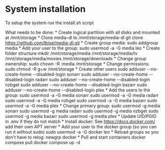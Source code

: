 # System installation

To setup the system run the install.sh script

What needs to be done:
    * Create logical partition with all disks and mounted at /mnt/storage
    * Clone media-dl to /mnt/storage/media-dl
        git clone https://github.com/lbise/media-dl.git
    * Create group media:
        sudo addgroup media
    * Add your user to the group:
        sudo usermod -a -G media leo
    * Create folder structure
        mkdir /mnt/storage/media /mnt/storage/media/tv /mnt/storage/media/movies /mnt/storage/downloads
    * Change group ownership:
        sudo chown -R :media /mnt/storage
    * Change permissions:
        sudo chmod -R g+w /mnt/storage
    * Create other users
        sudo adduser --no-create-home --disabled-login sonarr
        sudo adduser --no-create-home --disabled-login radarr
        sudo adduser --no-create-home --disabled-login nzbget
        sudo adduser --no-create-home --disabled-login bazarr
        sudo adduser --no-create-home --disabled-login plex
    * Add the users to the group:
        sudo usermod -a -G media sonarr
        sudo usermod -a -G media radarr
        sudo usermod -a -G media nzbget
        sudo usermod -a -G media bazarr
        sudo usermod -a -G media plex
    * Change primary group:
        sudo usermod -g media sonarr
        sudo usermod -g media radarr
        sudo usermod -g media nzbget
        sudo usermod -g media bazarr
        sudo usermod -g media plex
    * Update UID/PGID in .env if they do not match
    * Install docker: See https://docs.docker.com/ add their own APT server
    * Add your user to the docker group (so you can run it without sudo)
        sudo usermod -a -G docker leo
    * Reload groups so you don't have to relog:
        newgrp docker
    * Pull and start containers
        docker compose pull
        docker compose up -d
